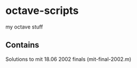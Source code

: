 # octave-scripts
my octave stuff

## Contains
Solutions to mit 18.06 2002 finals (mit-final-2002.m)
